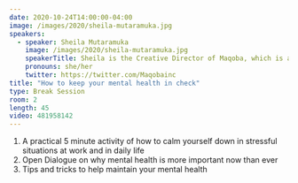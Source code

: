 ```yaml
---
date: 2020-10-24T14:00:00-04:00
image: /images/2020/sheila-mutaramuka.jpg
speakers: 
  - speaker: Sheila Mutaramuka
    image: /images/2020/sheila-mutaramuka.jpg
    speakerTitle: Sheila is the Creative Director of Maqoba, which is a social venture which provides mental health treatment for those who can’t afford mental health treatment. This is done by paying for therapy, financial support, care packages and much more!
    pronouns: she/her
    twitter: https://twitter.com/Maqobainc
title: "How to keep your mental health in check"
type: Break Session
room: 2
length: 45
video: 481958142
---
```


1) A practical 5 minute activity of how to calm yourself down in stressful situations at work and in daily life
2) Open Dialogue on why mental health is more important now than ever
3) Tips and tricks to help maintain your mental health